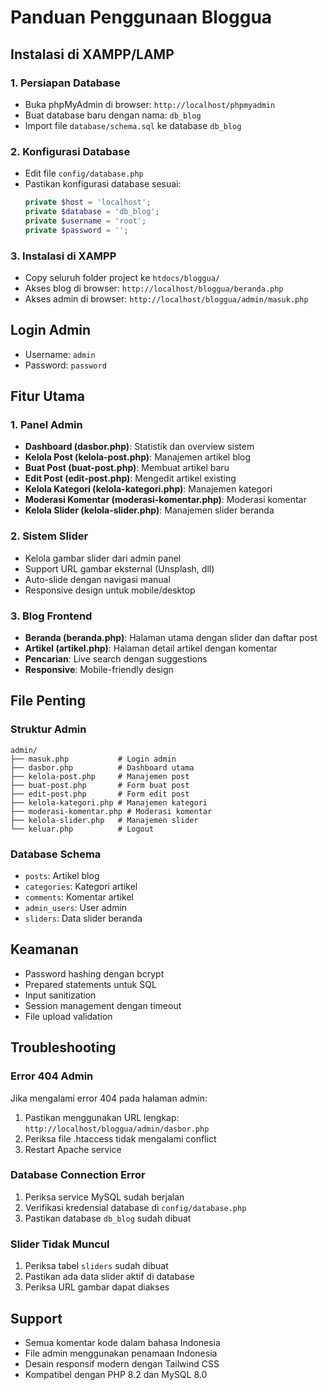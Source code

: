 # Panduan Penggunaan Bloggua

## Instalasi di XAMPP/LAMP

### 1. Persiapan Database
- Buka phpMyAdmin di browser: `http://localhost/phpmyadmin`
- Buat database baru dengan nama: `db_blog`
- Import file `database/schema.sql` ke database `db_blog`

### 2. Konfigurasi Database
- Edit file `config/database.php`
- Pastikan konfigurasi database sesuai:
  ```php
  private $host = 'localhost';
  private $database = 'db_blog';
  private $username = 'root';
  private $password = '';
  ```

### 3. Instalasi di XAMPP
- Copy seluruh folder project ke `htdocs/bloggua/`
- Akses blog di browser: `http://localhost/bloggua/beranda.php`
- Akses admin di browser: `http://localhost/bloggua/admin/masuk.php`

## Login Admin
- Username: `admin`
- Password: `password`

## Fitur Utama

### 1. Panel Admin
- **Dashboard (dasbor.php)**: Statistik dan overview sistem
- **Kelola Post (kelola-post.php)**: Manajemen artikel blog
- **Buat Post (buat-post.php)**: Membuat artikel baru
- **Edit Post (edit-post.php)**: Mengedit artikel existing
- **Kelola Kategori (kelola-kategori.php)**: Manajemen kategori
- **Moderasi Komentar (moderasi-komentar.php)**: Moderasi komentar
- **Kelola Slider (kelola-slider.php)**: Manajemen slider beranda

### 2. Sistem Slider
- Kelola gambar slider dari admin panel
- Support URL gambar eksternal (Unsplash, dll)
- Auto-slide dengan navigasi manual
- Responsive design untuk mobile/desktop

### 3. Blog Frontend
- **Beranda (beranda.php)**: Halaman utama dengan slider dan daftar post
- **Artikel (artikel.php)**: Halaman detail artikel dengan komentar
- **Pencarian**: Live search dengan suggestions
- **Responsive**: Mobile-friendly design

## File Penting

### Struktur Admin
```
admin/
├── masuk.php           # Login admin
├── dasbor.php          # Dashboard utama
├── kelola-post.php     # Manajemen post
├── buat-post.php       # Form buat post
├── edit-post.php       # Form edit post
├── kelola-kategori.php # Manajemen kategori
├── moderasi-komentar.php # Moderasi komentar
├── kelola-slider.php   # Manajemen slider
└── keluar.php          # Logout
```

### Database Schema
- `posts`: Artikel blog
- `categories`: Kategori artikel
- `comments`: Komentar artikel
- `admin_users`: User admin
- `sliders`: Data slider beranda

## Keamanan
- Password hashing dengan bcrypt
- Prepared statements untuk SQL
- Input sanitization
- Session management dengan timeout
- File upload validation

## Troubleshooting

### Error 404 Admin
Jika mengalami error 404 pada halaman admin:
1. Pastikan menggunakan URL lengkap: `http://localhost/bloggua/admin/dasbor.php`
2. Periksa file .htaccess tidak mengalami conflict
3. Restart Apache service

### Database Connection Error
1. Periksa service MySQL sudah berjalan
2. Verifikasi kredensial database di `config/database.php`
3. Pastikan database `db_blog` sudah dibuat

### Slider Tidak Muncul
1. Periksa tabel `sliders` sudah dibuat
2. Pastikan ada data slider aktif di database
3. Periksa URL gambar dapat diakses

## Support
- Semua komentar kode dalam bahasa Indonesia
- File admin menggunakan penamaan Indonesia
- Desain responsif modern dengan Tailwind CSS
- Kompatibel dengan PHP 8.2 dan MySQL 8.0